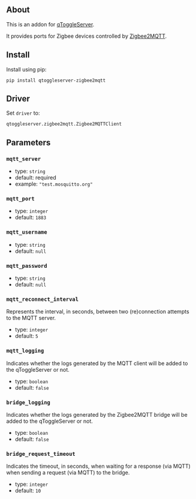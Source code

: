 ## About

This is an addon for [qToggleServer](https://github.com/qtoggle/qtoggleserver).

It provides ports for Zigbee devices controlled by [Zigbee2MQTT](https://www.zigbee2mqtt.io/).


## Install

Install using pip:

    pip install qtoggleserver-zigbee2mqtt


## Driver

Set `driver` to:
    
    qtoggleserver.zigbee2mqtt.Zigbee2MQTTClient

## Parameters
 
### `mqtt_server`

 * type: `string`
 * default: required
 * example: `"test.mosquitto.org"`

### `mqtt_port`

 * type: `integer`
 * default: `1883`

### `mqtt_username`

 * type: `string`
 * default: `null`

### `mqtt_password`

 * type: `string`
 * default: `null`

### `mqtt_reconnect_interval`

Represents the interval, in seconds, between two (re)connection attempts to the MQTT server.

 * type: `integer`
 * default: `5`

### `mqtt_logging`

Indicates whether the logs generated by the MQTT client will be added to the qToggleServer or not.

 * type: `boolean`
 * default: `false`

### `bridge_logging`

Indicates whether the logs generated by the Zigbee2MQTT bridge will be added to the qToggleServer or not.

 * type: `boolean`
 * default: `false`

### `bridge_request_timeout`

Indicates the timeout, in seconds, when waiting for a response (via MQTT) when sending a request (via MQTT) to the
bridge.

 * type: `integer`
 * default: `10`
